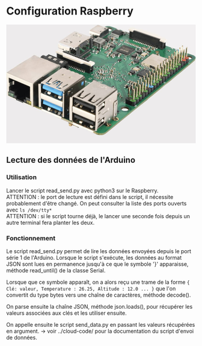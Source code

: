 # Configuration Raspberry

![alt Raspberry](../images/rasp.jpg)

## 

## Lecture des données de l'Arduino

### Utilisation

Lancer le script read_send.py avec python3 sur le Raspberry. <br/>
ATTENTION : le port de lecture 
est défini dans le script, il nécessite probablement d'être changé. On peut consulter la liste 
des ports ouverts avec ```ls /dev/tty*``` <br/>
ATTENTION : si le script tourne déjà, le lancer une 
seconde fois depuis un autre terminal fera planter les deux.

### Fonctionnement

Le script read_send.py permet de lire les données envoyées depuis le port série 1 de 
l'Arduino. Lorsque le script s'exécute, les données au format JSON sont lues en permanence 
jusqu'à ce que le symbole '}' apparaisse, méthode read_until() de la classe Serial. <br/>

Lorsque que ce symbole apparaît, on a alors reçu une trame de la forme
``` { Clé: valeur, Temperature : 26.25, Altitude : 12.0 ... } ```
que l'on convertit du type bytes vers une chaîne de caractères, méthode decode(). <br/>

On parse ensuite la chaîne JSON, méthode json.loads(), pour récupérer les valeurs associées 
aux clés et les utiliser ensuite. <br/>

On appelle ensuite le script send_data.py en passant les valeurs récupérées en argument.
 -> voir ../cloud-code/ pour la documentation du script d'envoi de données. <br/>

